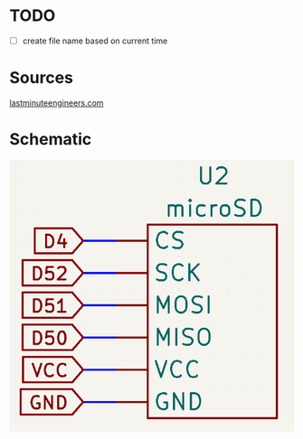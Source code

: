# TODO

- [ ] create file name based on current time

# Sources

[lastminuteengineers.com](https://lastminuteengineers.com/arduino-micro-sd-card-module-tutorial/)

# Schematic

![pinout](images/pinout.png)
